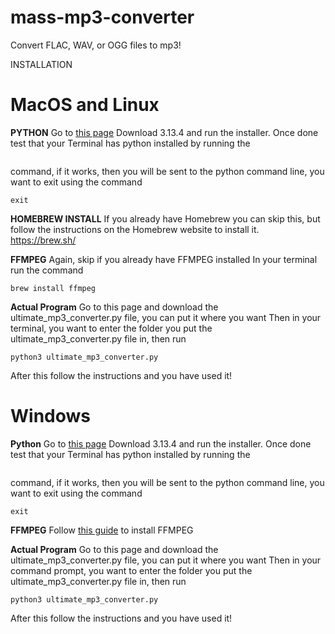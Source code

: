# mass-mp3-converter
Convert FLAC, WAV, or OGG files to mp3!

INSTALLATION

# MacOS and Linux

**PYTHON**
Go to [this page](https://www.python.org/downloads/)
Download 3.13.4 and run the installer.
Once done test that your Terminal has python installed by running the 
```python3
```
command, if it works, then you will be sent to the python command line, you want to exit using the command
```
exit
```

**HOMEBREW INSTALL**
If you already have Homebrew you can skip this, but follow the instructions on the Homebrew website to install it. https://brew.sh/

**FFMPEG**
Again, skip if you already have FFMPEG installed
In your terminal run the command 
```
brew install ffmpeg
```

**Actual Program**
Go to this page and download the ultimate_mp3_converter.py file, you can put it where you want
Then in your terminal, you want to enter the folder you put the ultimate_mp3_converter.py file in, then run
```
python3 ultimate_mp3_converter.py
```
After this follow the instructions and you have used it!

# Windows

**Python**
Go to [this page](https://www.python.org/downloads/)
Download 3.13.4 and run the installer.
Once done test that your Terminal has python installed by running the 
```python3
```
command, if it works, then you will be sent to the python command line, you want to exit using the command
```
exit
```

**FFMPEG**
Follow [this guide](https://phoenixnap.com/kb/ffmpeg-windows) to install FFMPEG

**Actual Program**
Go to this page and download the ultimate_mp3_converter.py file, you can put it where you want
Then in your command prompt, you want to enter the folder you put the ultimate_mp3_converter.py file in, then run
```
python3 ultimate_mp3_converter.py
```
After this follow the instructions and you have used it!
